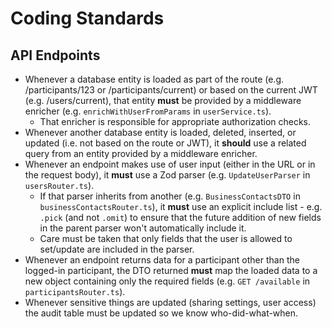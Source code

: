 # Coding Standards

## API Endpoints

- Whenever a database entity is loaded as part of the route (e.g. /participants/123 or /participants/current) or based on the current JWT (e.g. /users/current), that entity **must** be provided by a middleware enricher (e.g. `enrichWithUserFromParams` in `userService.ts`).
  - That enricher is responsible for appropriate authorization checks.
- Whenever another database entity is loaded, deleted, inserted, or updated (i.e. not based on the route or JWT), it **should** use a related query from an entity provided by a middleware enricher.
- Whenever an endpoint makes use of user input (either in the URL or in the request body), it **must** use a Zod parser (e.g. `UpdateUserParser` in `usersRouter.ts`).
  - If that parser inherits from another (e.g. `BusinessContactsDTO` in `businessContactsRouter.ts`), it **must** use an explicit include list - e.g. `.pick` (and not `.omit`) to ensure that the future addition of new fields in the parent parser won't automatically include it.
  - Care must be taken that only fields that the user is allowed to set/update are included in the parser.
- Whenever an endpoint returns data for a participant other than the logged-in participant, the DTO returned **must** map the loaded data to a new object containing only the required fields (e.g. `GET /available` in `participantsRouter.ts`).
- Whenever sensitive things are updated (sharing settings, user access) the audit table must be updated so we know who-did-what-when.
